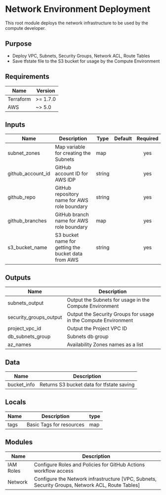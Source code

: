 # Network Environment Deployment

This root module deploys the network infrastructure to be used by the compute developer.

## Purpose

- Deploy VPC, Subnets, Security Groups, Network ACL, Route Tables
- Save tfstate file to the S3 bucket for usage by the Compute Environment

## Requirements

| Name      | Version   |
|-----------|-----------|
| Terraform | \>= 1.7.0 |
| AWS       | ~> 5.0    |

## Inputs

| Name              | Description                                         | Type   | Default | Required |
|-------------------|-----------------------------------------------------|--------|---------|:--------:|
| subnet_zones      | Map variable for creating the Subnets               | map    |         |   yes    |
| github_account_id | GitHub account ID for AWS IDP                       | string |         |   yes    |
| github_repo       | GitHub repository name for AWS role boundary        | string |         |   yes    |
| github_branches   | GitHub branch name for AWS role boundary            | map    |         |   yes    |
| s3_bucket_name    | S3 bucket name for getting the bucket data from AWS | string |         |   yes    |

## Outputs

| Name                   | Description                                                     |
|------------------------|-----------------------------------------------------------------|
| subnets_output         | Output the Subnets for usage in the Compute Environment         |
| security_groups_output | Output the Security Groups for usage in the Compute Environment |
| project_vpc_id         | Output the Project VPC ID                                       |
| db_subnets_group       | Subnets db group                                                |
| az_names               | Availability Zones names as a list                              |

## Data

| Name        | Description                               |
|-------------|-------------------------------------------|
| bucket_info | Returns S3 bucket data for tfstate saving |

## Locals

| Name | Description              | type |
|------|--------------------------|------|
| tags | Basic Tags for resources | map  |

## Modules

| Name      | Description                                                                                     |
|-----------|-------------------------------------------------------------------------------------------------|
| IAM Roles | Configure Roles and Policies for GitHub Actions workflow access                                 |
| Network   | Configure the Network infrastructure [VPC, Subnets, Security Groups, Network ACL, Route Tables] |
